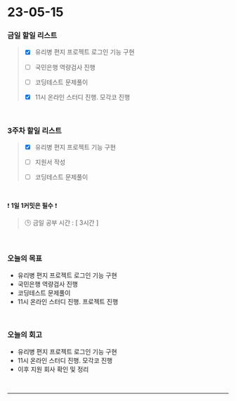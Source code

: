 # 23-05-15
### 금일 할일 리스트
> - [x]  유리병 편지 프로젝트 로그인 기능 구현
>
> - [ ]  국민은행 역량검사 진행
>
> - [ ]  코딩테스트 문제풀이
>
> - [x]  11시 온라인 스터디 진행. 모각코 진행


<br/>

### 3주차 할일 리스트  
> - [x]  유리병 편지 프로젝트 기능 구현
>
> - [ ]  지원서 작성
>
> - [ ]  코딩테스트 문제풀이

<br/>

❗ **1일 1커밋은 필수** ❗
> 🕒 금일 공부 시간 : [ 3시간 ]
  
<br/>

### 오늘의 목표
- 유리병 편지 프로젝트 로그인 기능 구현
- 국민은행 역량검사 진행
- 코딩테스트 문제풀이
- 11시 온라인 스터디 진행. 프로젝트 진행

<br>

### 오늘의 회고
- 유리병 편지 프로젝트 로그인 기능 구현
- 11시 온라인 스터디 진행. 모각코 진행
- 이후 지원 회사 확인 및 정리

<br/>

------------  
